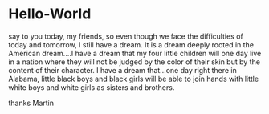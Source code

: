 # Hello-World

 say to you today, my friends, so even though we face the difficulties of today and tomorrow, I still have a dream. It is a dream deeply rooted in the American dream.…I have a dream that my four little children will one day live in a nation where they will not be judged by the color of their skin but by the content of their character. I have a dream that…one day right there in Alabama, little black boys and black girls will be able to join hands with little white boys and white girls as sisters and brothers.
 
 thanks Martin
